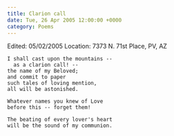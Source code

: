 ```yaml
---
title: Clarion call
date: Tue, 26 Apr 2005 12:00:00 +0000
category: Poems
---
```


Edited: 05/02/2005
Location: 7373 N. 71st Place, PV, AZ

    I shall cast upon the mountains --  
      as a clarion call! --  
    the name of my Beloved;  
    and commit to paper  
    such tales of loving mention,  
    all will be astonished.

    Whatever names you knew of Love  
    before this -- forget them!

    The beating of every lover's heart  
    will be the sound of my communion.


